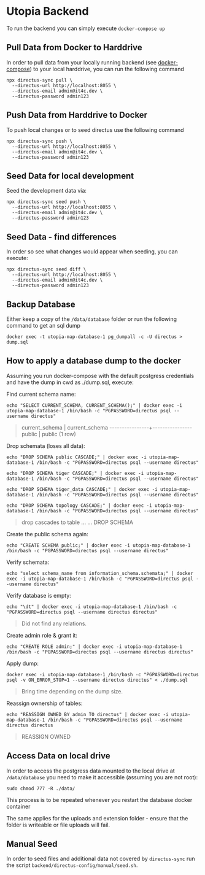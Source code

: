 # Utopia Backend

To run the backend you can simply execute
`docker-compose up`

## Pull Data from Docker to Harddrive
In order to pull data from your locally running backend (see [docker-compose](../app/docker-compose.yml)) to your local harddrive, you can run the following command


```
npx directus-sync pull \
  --directus-url http://localhost:8055 \
  --directus-email admin@it4c.dev \
  --directus-password admin123
```

## Push Data from Harddrive to Docker
To push local changes or to seed directus use the following command
```
npx directus-sync push \
  --directus-url http://localhost:8055 \
  --directus-email admin@it4c.dev \
  --directus-password admin123
```

## Seed Data for local development
Seed the development data via:
```
npx directus-sync seed push \
  --directus-url http://localhost:8055 \
  --directus-email admin@it4c.dev \
  --directus-password admin123
```

## Seed Data - find differences
In order so see what changes would appear when seeding, you can execute:
```
npx directus-sync seed diff \
  --directus-url http://localhost:8055 \
  --directus-email admin@it4c.dev \
  --directus-password admin123
```

## Backup Database
Either keep a copy of the `/data/database` folder or run the following command to get an sql dump

```
docker exec -t utopia-map-database-1 pg_dumpall -c -U directus > dump.sql
```

## How to apply a database dump to the docker

Assuming you run docker-compose with the default postgress credentials and have the dump in cwd as ./dump.sql, execute:

Find current schema name:
```
echo "SELECT CURRENT_SCHEMA, CURRENT_SCHEMA();" | docker exec -i utopia-map-database-1 /bin/bash -c "PGPASSWORD=directus psql --username directus"
``` 
> current_schema | current_schema 
> ----------------+----------------
> public         | public
> (1 row)

Drop schemata (loses all data):
```
echo "DROP SCHEMA public CASCADE;" | docker exec -i utopia-map-database-1 /bin/bash -c "PGPASSWORD=directus psql --username directus"

echo "DROP SCHEMA tiger CASCADE;" | docker exec -i utopia-map-database-1 /bin/bash -c "PGPASSWORD=directus psql --username directus"

echo "DROP SCHEMA tiger_data CASCADE;" | docker exec -i utopia-map-database-1 /bin/bash -c "PGPASSWORD=directus psql --username directus"

echo "DROP SCHEMA topology CASCADE;" | docker exec -i utopia-map-database-1 /bin/bash -c "PGPASSWORD=directus psql --username directus"
``` 
> drop cascades to table ...
> ...
> DROP SCHEMA

Create the public schema again:
```
echo "CREATE SCHEMA public;" | docker exec -i utopia-map-database-1 /bin/bash -c "PGPASSWORD=directus psql --username directus"
```

Verify schemata:
```
echo "select schema_name from information_schema.schemata;" | docker exec -i utopia-map-database-1 /bin/bash -c "PGPASSWORD=directus psql --username directus"
```

Verify database is empty:
```
echo "\dt" | docker exec -i utopia-map-database-1 /bin/bash -c "PGPASSWORD=directus psql --username directus directus"
```
> Did not find any relations.

Create admin role & grant it:
```
echo "CREATE ROLE admin;" | docker exec -i utopia-map-database-1 /bin/bash -c "PGPASSWORD=directus psql --username directus directus"
```

Apply dump:
```
docker exec -i utopia-map-database-1 /bin/bash -c "PGPASSWORD=directus psql -v ON_ERROR_STOP=1 --username directus directus" < ./dump.sql
```
> Bring time depending on the dump size.

Reassign ownership of tables:
```
echo "REASSIGN OWNED BY admin TO directus" | docker exec -i utopia-map-database-1 /bin/bash -c "PGPASSWORD=directus psql --username directus directus
```
> REASSIGN OWNED

## Access Data on local drive

In order to access the postgress data mounted to the local drive at `/data/database` you need to make it accessible (assuming you are not root):
```
sudo chmod 777 -R ./data/
```

This process is to be repeated whenever you restart the database docker container

The same applies for the uploads and extension folder - ensure that the folder is writeable or file uploads will fail.

## Manual Seed

In order to seed files and additional data not covered by `directus-sync` run the script `backend/directus-config/manual/seed.sh`.

